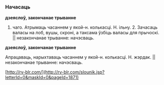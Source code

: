 ### Начасаць
**дзеяслоў, закончанае трыванне**

1. чаго. Атрымаць часаннем у якой-н. колькасці. Н. ільну. 2. Зачасаць валасы на лоб, вушы, скроні, а таксама ўзбіць валасы для прычоскі. || незакончанае трыванне: начэсваць.

**дзеяслоў, закончанае трыванне**

Апрацаваць, нарыхтаваць часаннем у якой-н. колькасці. Н. жэрдак. || незакончанае трыванне: начэсваць.

<a rel="author">[http://rv-blr.com/](http://rv-blr.com/slounik.jsp?letterId=0&maskId=0&pageId=1871)</a>

